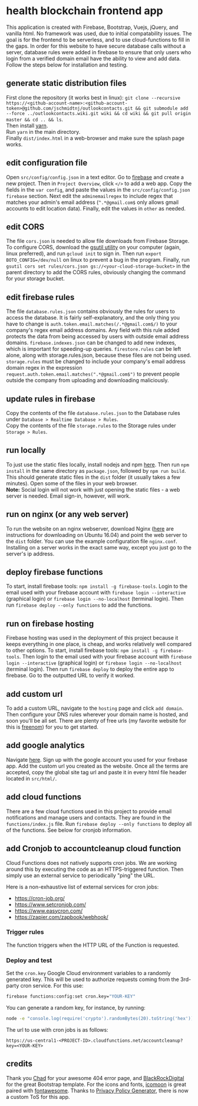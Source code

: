 # health blockchain frontend app

This application is created with Firebase, Bootstrap, Vuejs, jQuery, and vanilla html. No framework was used, due to initial compatability issues. The goal is for the frontend to be serverless, and to use cloud-functions to fill in the gaps. In order for this website to have secure database calls without a server, database rules were added in firebase to ensure that only users who login from a verified domain email have the ability to view and add data. Follow the steps below for installation and testing.

## generate static distribution files

First clone the repository (it works best in linux): `git clone --recursive https://<github-account-name>:<github-account-token>@github.com/jschmidtnj/outlookcontacts.git && git submodule add --force ../outlookcontacts.wiki.git wiki && cd wiki && git pull origin master && cd .. && ls`.  
Then install [yarn](https://yarnpkg.com/lang/en/docs/install/#debian-stable).  
Run `yarn` in the main directory.  
Finally `dist/index.html` in a web-browser and make sure the splash page works.  

## edit configuration file

Open `src/config/config.json` in a text editor. Go to [firebase](https://console.firebase.google.com) and create a new project. Then in `Project Overview`, click `</>` to add a web app. Copy the fields in the `var config`, and paste the values in the `src/config/config.json` `firebase` section. Next edit the `adminemailregex` to include regex that matches your admin's email address (`^.*@gmail.com$` only allows gmail accounts to edit location data). Finally, edit the values in `other` as needed.

## edit CORS

The file `cors.json` is needed to allow file downloads from Firebase Storage. To configure CORS, download the [gsutil utility](https://cloud.google.com/storage/docs/gsutil_install) on your computer (again, linux preferred), and run `gcloud init` to sign in. Then run `export BOTO_CONFIG=/dev/null` on linux to prevent a bug in the program. Finally, run `gsutil cors set rules/cors.json gs://<your-cloud-storage-bucket>` in the parent directory to add the CORS rules, obviously changing the command for your storage bucket.

## edit firebase rules

The file `database.rules.json` contains obviously the rules for users to access the database. It is fairly self-explanatory, and the only thing you have to change is `auth.token.email.matches(/.*@gmail.com$/)` to your company's regex email address domains. Any field with this rule added protects the data from being accessed by users with outside email address domains. `firebase.indexes.json` can be changed to add new indexes, which is important for speeding-up queries. `firestore.rules` can be left alone, along with storage.rules.json, because these files are not being used. `storage.rules` must be changed to include your company's email address domain regex in the expression `request.auth.token.email.matches(".*@gmail.com$")` to prevent people outside the company from uploading and downloading maliciously.

## update rules in firebase

Copy the contents of the file `database.rules.json` to the Database rules under `Database > Realtime Database > Rules`.  
Copy the contents of the file `storage.rules` to the Storage rules under `Storage > Rules`.

## run locally

To just use the static files locally, install nodejs and npm [here](https://nodejs.org/en/download/package-manager/). Then run `npm install` in the same directory as `package.json`, followed by `npm run build`. This should generate static files in the `dist` folder (it usually takes a few minutes). Open some of the files in your web browser.  
**Note:** Social login will not work with just opening the static files - a web server is needed. Email sign-in, however, will work.

## run on nginx (or any web server)

To run the website on an nginx webserver, download Nginx ([here](https://www.digitalocean.com/community/tutorials/how-to-install-nginx-on-ubuntu-16-04) are instructions for downloading on Ubuntu 16.04) and point the web server to the `dist` folder. You can use the example configuration file `nginx.conf`. Installing on a server works in the exact same way, except you just go to the server's ip address.

## deploy firebase functions

To start, install firebase tools: `npm install -g firebase-tools`. Login to the email used with your firebase account with `firebase login --interactive` (graphical login) or `firebase login --no-localhost` (terminal login). Then run `firebase deploy --only functions` to add the functions.

## run on firebase hosting

Firebase hosting was used in the deployment of this project because it keeps everything in one place, is cheap, and works relatively well compared to other options. To start, install firebase tools: `npm install -g firebase-tools`. Then login to the email used with your firebase account with `firebase login --interactive` (graphical login) or `firebase login --no-localhost` (terminal login). Then run `firebase deploy` to deploy the entire app to firebase. Go to the outputted URL to verify it worked.

## add custom url

To add a custom URL, navigate to the `hosting` page and click `add domain`. Then configure your DNS rules wherever your domain name is hosted, and soon you'll be all set. There are plenty of free urls (my favorite website for this is [freenom](http://freenom.com/)) for you to get started.

## add google analytics

Navigate [here](https://analytics.google.com/analytics/web/provision). Sign up with the google account you used for your firebase app. Add the custom url you created as the website. Once all the terms are accepted, copy the global site tag url and paste it in every html file header located in `src/html/`.

## add cloud functions

There are a few cloud functions used in this project to provide email notifications and manage users and contacts. They are found in the `functions/index.js` file. Run `firebase deploy --only functions` to deploy all of the functions. See below for cronjob information.

## add Cronjob to accountcleanup cloud function

Cloud Functions does not natively supports cron jobs. We are working around this by executing the code as an HTTPS-triggered function. Then simply use an external service to periodically "ping" the URL.

Here is a non-exhaustive list of external services for cron jobs:
 - https://cron-job.org/
 - https://www.setcronjob.com/
 - https://www.easycron.com/
 - https://zapier.com/zapbook/webhook/

### Trigger rules

The function triggers when the HTTP URL of the Function is requested.

### Deploy and test

Set the `cron.key` Google Cloud environment variables to a randomly generated key. This will be used to authorize requests coming from the 3rd-party cron service. For this use:

```bash
firebase functions:config:set cron.key="YOUR-KEY"
```

You can generate a random key, for instance, by running:

```bash
node -e "console.log(require('crypto').randomBytes(20).toString('hex'))"
```

The url to use with cron jobs is as follows:

```url
https://us-central1-<PROJECT-ID>.cloudfunctions.net/accountcleanup?key=<YOUR-KEY>
```

## credits

Thank you [Chad](https://codepen.io/hellochad/pen/weMpgE) for your awesome 404 error page, and [BlackRockDigital](https://github.com/BlackrockDigital/startbootstrap-new-age) for the great Bootstrap template. For the icons and fonts, [icomoon](https://icomoon.io) is great paired with [fontawesome](https://fontawesome.com/). Thanks to [Privacy Policy Generator](https://app-privacy-policy-generator.firebaseapp.com/), there is now a custom ToS for this app.
